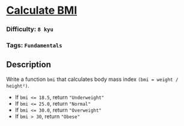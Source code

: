 # [Calculate BMI](https://www.codewars.com/kata/57a429e253ba3381850000fb)

### Difficulty: `8 kyu`

### Tags: `Fundamentals`

## Description

Write a function `bmi` that calculates body mass index `(bmi = weight / height²)`.

- If `bmi <= 18.5`, return `"Underweight"`
- If `bmi <= 25.0`, return `"Normal"`
- If `bmi <= 30.0`, return `"Overweight"`
- If `bmi > 30`, return `"Obese"`
